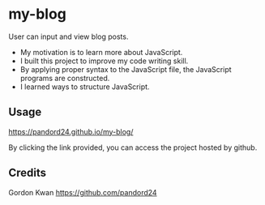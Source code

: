 # my-blog

User can input and view blog posts.

- My motivation is to learn more about JavaScript.
- I built this project to improve my code writing skill. 
- By applying proper syntax to the JavaScript file, the JavaScript programs are constructed. 
- I learned ways to structure JavaScript. 

## Usage

https://pandord24.github.io/my-blog/

By clicking the link provided, you can access the project hosted by github.


## Credits

Gordon Kwan
https://github.com/pandord24